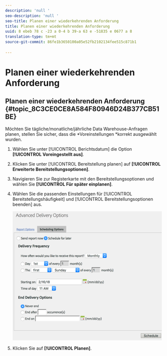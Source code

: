 ```yaml
---
description: 'null '
seo-description: 'null '
seo-title: Planen einer wiederkehrenden Anforderung
title: Planen einer wiederkehrenden Anforderung
uuid: 8 ebeb 78 c -23 a 0-4 b 39-a 63 e -51835 e 0677 a 8
translation-type: tm+mt
source-git-commit: 86fe1b3650100a05e52fb2102134fee515c871b1

---
```



# Planen einer wiederkehrenden Anforderung

## Planen einer wiederkehrenden Anforderung {#topic_8C3CE0CE8A584F80946D24B377CB51BE}

Möchten Sie tägliche/monatliche/jährliche Data Warehouse-Anfragen planen, stellen Sie sicher, dass die *Voreinstellungen *korrekt ausgewählt wurden.

1. Wählen Sie unter [!UICONTROL Berichtsdatum] die Option **[!UICONTROL Voreingestellt aus]**.

1. Klicken Sie unter [!UICONTROL Bereitstellung planen] auf **[!UICONTROL Erweiterte Bereitstellungsoptionen]**.

1. Navigieren Sie zur Registerkarte mit den Bereitstellungsoptionen und wählen Sie **[!UICONTROL Für später einplanen]**.
1. Wählen Sie die passenden Einstellungen für [!UICONTROL Bereitstellungshäufigkeit] und [!UICONTROL Bereitstellungsoptionen beenden] aus.

   ![](assets/dw_schedule.png)

1. Klicken Sie auf **[!UICONTROL Planen]**.


